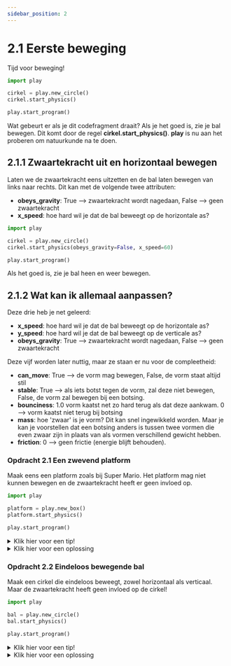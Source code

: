```yaml
---
sidebar_position: 2
---
```


# 2.1 Eerste beweging

Tijd voor beweging!

```python 
import play 

cirkel = play.new_circle()
cirkel.start_physics()

play.start_program()
```

Wat gebeurt er als je dit codefragment draait?
Als je het goed is, zie je bal bewegen.
Dit komt door de regel **cirkel.start_physics()**.
**play** is nu aan het proberen om natuurkunde na te doen.

## 2.1.1 Zwaartekracht uit en horizontaal bewegen
Laten we de zwaartekracht eens uitzetten en de bal laten bewegen van links naar rechts.
Dit kan met de volgende twee attributen:
- **obeys_gravity**: True --> zwaartekracht wordt nagedaan, False --> geen zwaartekracht
- **x_speed**: hoe hard wil je dat de bal beweegt op de horizontale as? 

```python
import play

cirkel = play.new_circle()
cirkel.start_physics(obeys_gravity=False, x_speed=60)

play.start_program()
```
Als het goed is, zie je bal heen en weer bewegen.

## 2.1.2 Wat kan ik allemaal aanpassen?
Deze drie heb je net geleerd:
- **x_speed**: hoe hard wil je dat de bal beweegt op de horizontale as? 
- **y_speed**: hoe hard wil je dat de bal beweegt op de verticale as? 
- **obeys_gravity**: True --> zwaartekracht wordt nagedaan, False --> geen zwaartekracht

Deze vijf worden later nuttig, maar ze staan er nu voor de compleetheid:
- **can_move**: True --> de vorm mag bewegen, False, de vorm staat altijd stil
- **stable**: True --> als iets botst tegen de vorm, zal deze niet bewegen, False, de vorm zal bewegen bij een botsing.
- **bounciness**: 1.0 vorm kaatst net zo hard terug als dat deze aankwam. 0 --> vorm kaatst niet terug bij botsing
- **mass**: hoe 'zwaar' is je vorm? Dit kan snel ingewikkeld worden. Maar je kan je voorstellen dat een botsing anders is tussen twee vormen die even zwaar zijn in plaats van als vormen verschillend gewicht hebben.
- **friction**: 0 --> geen frictie (energie blijft behouden).

### Opdracht 2.1 Een zwevend platform
Maak eens een platform zoals bij Super Mario.
Het platform mag niet kunnen bewegen en de zwaartekracht heeft er geen invloed op.

```python
import play

platform = play.new_box()
platform.start_physics()

play.start_program()
```

<details>
    <summary>Klik hier voor een tip!</summary>

Welke attributen wil je veranderen aan **play.new_box()**?
Welke attributen wil je veranderen aan **start_physics()**?

</details> 

<details>
    <summary>Klik hier voor een oplossing</summary>

```python
import play

platform = play.new_box(width=200, height=50)
platform.start_physics(obeys_gravity=False, can_move=False)

play.start_program()
```
</details>

### Opdracht 2.2 Eindeloos bewegende bal
Maak een cirkel die eindeloos beweegt, zowel horizontaal als verticaal.
Maar de zwaartekracht heeft geen invloed op de cirkel!

```python
import play

bal = play.new_circle()
bal.start_physics()

play.start_program()
```

<details>
    <summary>Klik hier voor een tip!</summary>

Bij horizontaal is het slim om te kijken naar **x_speed** en bij verticaal is het nuttig om te kijken naar ....

</details> 

<details>
    <summary>Klik hier voor een oplossing</summary>

```python
import play

bal = play.new_circle()
bal.start_physics(x_speed=100, y_speed=100, obeys_gravity=False)

play.start_program()
```
</details>




